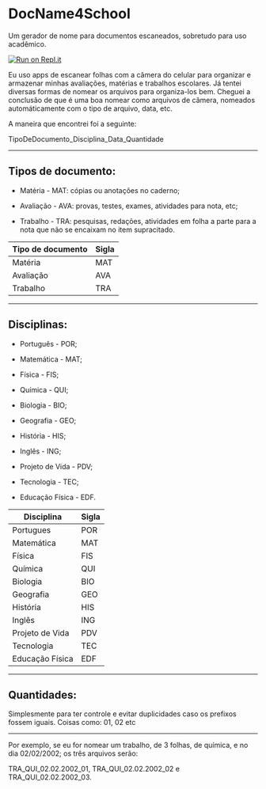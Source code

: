 # DocName4School
Um gerador de nome para documentos escaneados, sobretudo para uso acadêmico.

[![Run on Repl.it](https://repl.it/badge/github/luisfelipesdn12-email/DocNameSchool)](https://repl.it/github/luisfelipesdn12-email/DocNameSchool)

Eu uso apps de escanear folhas com a câmera do celular para organizar e armazenar minhas avaliações, matérias e trabalhos escolares.
Já tentei diversas formas de nomear os arquivos para organiza-los bem.
Cheguei a conclusão de que é uma boa nomear como arquivos de câmera, nomeados automáticamente com o tipo de arquivo, data, etc.

A maneira que encontrei foi a seguinte:

TipoDeDocumento_Disciplina_Data_Quantidade

------
## Tipos de documento:

* Matéria - MAT: cópias ou anotações no caderno;

* Avaliação - AVA: provas, testes, exames, atividades para nota, etc;

* Trabalho - TRA: pesquisas, redações, atividades em folha a parte para a nota que não se encaixam no item supracitado.


|Tipo de documento | Sigla|
|---|---|
|Matéria|MAT|
|Avaliação|AVA|
|Trabalho|TRA|

------
## Disciplinas:

* Português - POR;

* Matemática - MAT;

* Física - FIS;

* Química - QUI;

* Biologia - BIO;

* Geografia - GEO;

* História - HIS;

* Inglês - ING;

* Projeto de Vida - PDV;

* Tecnologia - TEC;

* Educação Física - EDF.


|Disciplina |Sigla|
|--|---|
|Portugues |POR|
|Matemática|MAT|
|Física | FIS|
| Química| QUI|
|Biologia | BIO|
|Geografia| GEO|
|História | HIS|
|Inglês |ING|
|Projeto de Vida |PDV|
| Tecnologia | TEC|
|Educação Física | EDF|

------
## Quantidades: 
Simplesmente para ter controle e evitar duplicidades caso os prefixos fossem iguais.
Coisas como: 01, 02 etc

------
Por exemplo, se eu for nomear um trabalho, de 3 folhas, de química, e no dia 02/02/2002; os três arquivos serão:

TRA_QUI_02.02.2002_01, TRA_QUI_02.02.2002_02 e TRA_QUI_02.02.2002_03.
